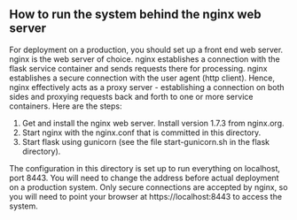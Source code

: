 <h2> How to run the system behind the nginx web server </h2>

For deployment on a production, you should set up a front end web
server. nginx is the web server of choice.  nginx establishes a
connection with the flask service container and sends requests there
for processing.  nginx establishes a secure connection with the user
agent (http client). Hence, nginx effectively acts as a proxy server -
establishing a connection on both sides and proxying requests back and
forth to one or more service containers. Here are the steps:

<ol>
 <li>Get and install the nginx web server. Install version 1.7.3 from nginx.org.
 <li>Start nginx with the nginx.conf that is committed in this directory.
 <li>Start flask using gunicorn (see the file start-gunicorn.sh in the flask directory).
</ol>

The configuration in this directory is set up to run everything on localhost, port 8443.
You will need to change the address before actual deployment on a production system.
Only secure connections are accepted by nginx, so you will need to point your browser at 
https://localhost:8443 to access the system.

